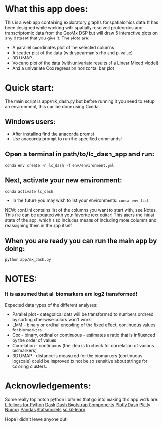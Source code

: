 # What this app does:
This is a web app containing exploratory graphs for spatialomics data. It has been designed while working with
spatially resolved proteomics and transcriptomic data from the GeoMx DSP but will draw
5 interactive plots on any dataset that you give it. The plots are:
* A parallel coordinates plot of the selected columns
* A scatter plot of the data (with spearman's rho and p-value)
* 3D UMAP
* Volcano plot of the data (with univariate results of a Linear Mixed Model)
* And a univariate Cox regression horizontal bar plot

# Quick start:
The main script is app/mk_dash.py but before running it you need to setup an environment,
this can be done using Conda.

## Windows users:
* After installing find the anaconda prompt
* Use anaconda prompt to run the specified commands!

## Open a terminal in path/to/lc_dash_app and run:
```conda env create -n lc_dash -f env/environment.yml```

## Next, activate your new environment:
```conda activate lc_dash```

* In the future you may wish to list your environments:
```conda env list```

NEW: conf.ini contains list of the columns you want to start with, see Notes.
This file can be updated with your favorite text editor!
This alters the initial state of the app, which also includes
means of including more columns and reassigning them in the app itself.

## When you are ready you can run the main app by doing:
```python app/mk_dash.py```

# NOTES:
### It is assumed that all biomarkers are log2 transformed!

Expected data types of the different analyses:
* Parallel plot - categorical data will be transformed to numbers ordered by sorting
otherwise colors won't work!
* LMM - binary or ordinal encoding of the fixed effect, continuous values for biomarkers
* Cox - binary, ordinal or continuous - estimates a ratio that is influenced by the order of values
* Correlation - continuous (the idea is to check for correlation of various biomarkers)
* 3D UMAP - distance is measured for the biomarkers (continuous logscale) could be improved
to not be so sensitive about strings for coloring clusters.

# Acknowledgements:
Some really top notch python libraries that go into making this app work are:
[Lifelines for Python](https://lifelines.readthedocs.io/en/latest/)
[Dash](https://dash.plot.ly/dash-core-components)
[Dash Bootstrap Components](https://dash-bootstrap-components.readthedocs.io/en/latest/)
[Plotly Dash](https://plotly.com/dash/)
[Plotly](https://plotly.com/)
[Numpy](https://numpy.org/)
[Pandas](https://pandas.pydata.org/)
[Statsmodels](https://www.statsmodels.org/)
[scikit-learn](https://scikit-learn.org/)

Hope I didn't leave anyone out!

